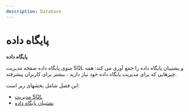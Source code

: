 ```yaml
---
description: Database
---
```


# پایگاه داده

**پایگاه داده**

منوی پایگاه داده صفحه مدیریت SQL و پشتیبان پایگاه داده را جمع آوری می کند: همه چیزهایی که برای مدیریت پایگاه داده خود نیاز دارید ، بیشتر برای کاربران پیشرفته.

این فصل شامل بخشهای زیر است:

* [مدیریت SQL](مدیریت%20sql)
* [پشتیبان پایگاه داده](•%09پشتیبان%20پایگاه%20داده)


